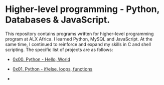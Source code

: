 # Higher-level programming - Python, Databases & JavaScript.


This repository contains programs written for  higher-level programming program  at ALX Africa. I learned Python, MySQL and JavaScript. At the same time, I continued to reinforce and expand my skills in C and shell scripting. The specific
list of projects are as follows:

  + <u>[0x00. Python - Hello, World](https://github.com/Heshbon)</u>

  +  <u>[0x01. Python - if/else, loops, functions](https://github.com/Heshbon)</u>

  + 
